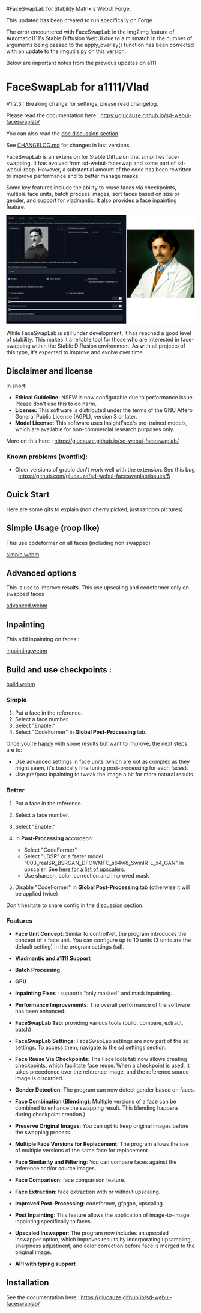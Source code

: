 #FaceSwapLab for Stability Matrix's WebUI Forge.  

This updated has been created to run specifically on Forge  

The error encountered with FaceSwapLab in the img2img feature of Automatic1111's Stable Diffusion WebUI due to a mismatch in the number of arguments being passed to the apply_overlay() function has been corrected with an update to the imgutils.py on this version.

Below are important notes from the previous updates on a111


# FaceSwapLab for a1111/Vlad

V1.2.3 : Breaking change for settings, please read changelog.

Please read the documentation here : https://glucauze.github.io/sd-webui-faceswaplab/ 

You can also read the [doc discussion section](https://github.com/glucauze/sd-webui-faceswaplab/discussions/categories/guide-doc)

See [CHANGELOG.md](CHANGELOG.md) for changes in last versions.

FaceSwapLab is an extension for Stable Diffusion that simplifies face-swapping. It has evolved from sd-webui-faceswap and some part of sd-webui-roop. However, a substantial amount of the code has been rewritten to improve performance and to better manage masks.

Some key features include the ability to reuse faces via checkpoints, multiple face units, batch process images, sort faces based on size or gender, and support for vladmantic. It also provides a face inpainting feature.

![](docs/assets/images/main_interface.png)

While FaceSwapLab is still under development, it has reached a good level of stability. This makes it a reliable tool for those who are interested in face-swapping within the Stable Diffusion environment. As with all projects of this type, it’s expected to improve and evolve over time.

## Disclaimer and license

In short:

+ **Ethical Guideline:**  NSFW is now configurable due to performance issue. Please don't use this to do harm.
+ **License:** This software is distributed under the terms of the GNU Affero General Public License (AGPL), version 3 or later.
+ **Model License:** This software uses InsightFace's pre-trained models, which are available for non-commercial research purposes only.

More on this here : https://glucauze.github.io/sd-webui-faceswaplab/ 

### Known problems (wontfix):

+ Older versions of gradio don't work well with the extension. See this bug : https://github.com/glucauze/sd-webui-faceswaplab/issues/5

## Quick Start

Here are some gifs to explain (non cherry picked, just random pictures) : 

## Simple Usage (roop like)

This use codeformer on all faces (including non swapped)

[simple.webm](https://github.com/glucauze/sd-webui-faceswaplab/assets/137925069/de00b685-d441-44f9-bae3-71cd7abef113)

## Advanced options 

This is use to improve results. This use upscaling and codeformer only on swapped faces

[advanced.webm](https://github.com/glucauze/sd-webui-faceswaplab/assets/137925069/50630311-bd25-487f-871b-0a44eecd435d)

## Inpainting 

This add inpainting on faces : 

[inpainting.webm](https://github.com/glucauze/sd-webui-faceswaplab/assets/137925069/3d3508e9-5be4-4566-8c41-8301b2d08355)

## Build and use checkpoints : 

[build.webm](https://github.com/glucauze/sd-webui-faceswaplab/assets/137925069/e84e9a3c-840d-4536-9fbb-09ed256406d7)



### Simple

1. Put a face in the reference.
2. Select a face number.
3. Select "Enable."
4. Select "CodeFormer" in **Global Post-Processing** tab.

Once you're happy with some results but want to improve, the next steps are to:

+ Use advanced settings in face units (which are not as complex as they might seem, it's basically fine tuning post-processing for each faces).
+ Use pre/post inpainting to tweak the image a bit for more natural results.

### Better 

1. Put a face in the reference.
2. Select a face number.
3. Select "Enable."

4. In **Post-Processing** accordeon:
    + Select "CodeFormer" 
    + Select "LDSR" or a faster model "003_realSR_BSRGAN_DFOWMFC_s64w8_SwinIR-L_x4_GAN" in upscaler. See [here for a list of upscalers](https://github.com/glucauze/sd-webui-faceswaplab/discussions/29). 
    + Use sharpen, color_correction and improved mask

5. Disable "CodeFormer" in **Global Post-Processing** tab (otherwise it will be applied twice)

Don't hesitate to share config in the [discussion section](https://github.com/glucauze/sd-webui-faceswaplab/discussions).

### Features

+ **Face Unit Concept**: Similar to controlNet, the program introduces the concept of a face unit. You can configure up to 10 units (3 units are the default setting) in the program settings (sd).

+ **Vladmantic and a1111 Support**

+ **Batch Processing**

+ **GPU**

+ **Inpainting Fixes** : supports “only masked” and mask inpainting.

+ **Performance Improvements**: The overall performance of the software has been enhanced.

+ **FaceSwapLab Tab**: providing various tools (build, compare, extract, batch)

+ **FaceSwapLab Settings**: FaceSwapLab settings are now part of the sd settings. To access them, navigate to the sd settings section.

+ **Face Reuse Via Checkpoints**: The FaceTools tab now allows creating checkpoints, which facilitate face reuse. When a checkpoint is used, it takes precedence over the reference image, and the reference source image is discarded.

+ **Gender Detection**: The program can now detect gender based on faces.

+ **Face Combination (Blending)**: Multiple versions of a face can be combined to enhance the swapping result. This blending happens during checkpoint creation.)

+ **Preserve Original Images**: You can opt to keep original images before the swapping process.

+ **Multiple Face Versions for Replacement**: The program allows the use of multiple versions of the same face for replacement.

+ **Face Similarity and Filtering**: You can compare faces against the reference and/or source images.

+ **Face Comparison**: face comparison feature.

+ **Face Extraction**: face extraction with or without upscaling.

+ **Improved Post-Processing**: codeformer, gfpgan, upscaling.

+ **Post Inpainting**: This feature allows the application of image-to-image inpainting specifically to faces.

+ **Upscaled Inswapper**: The program now includes an upscaled inswapper option, which improves results by incorporating upsampling, sharpness adjustment, and color correction before face is merged to the original image.

+ **API with typing support**


## Installation

See the documentation here : https://glucauze.github.io/sd-webui-faceswaplab/
